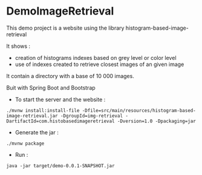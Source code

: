 # DemoImageRetrieval
This demo project is a website using the library histogram-based-image-retrieval

It shows :
- creation of histograms indexes based on grey level or color level
- use of indexes created to retrieve closest images of an given image

It contain a directory with a base of 10 000 images.

Buit with Spring Boot and Bootstrap

- To start the server and the website :
```
./mvnw install:install-file -Dfile=src/main/resources/histogram-based-image-retrieval.jar -DgroupId=img-retrieval -DartifactId=com.histobasedimageretrieval -Dversion=1.0 -Dpackaging=jar
```
- Generate the jar :
```
./mvnw package
```
- Run :
```
java -jar target/demo-0.0.1-SNAPSHOT.jar
```
